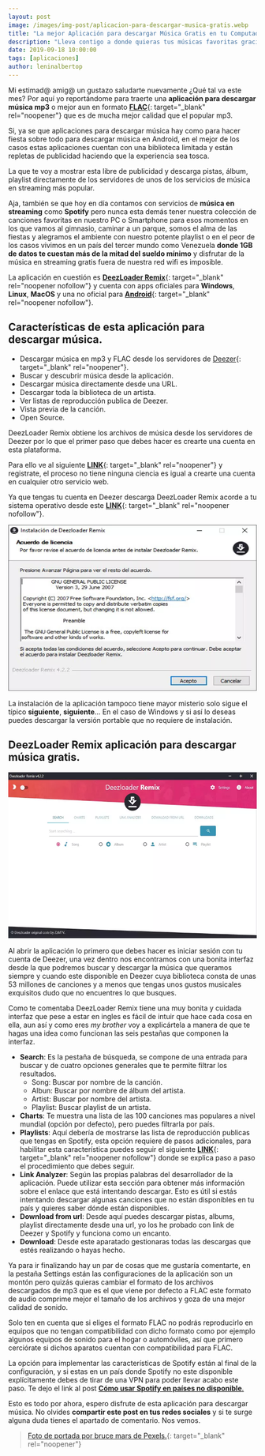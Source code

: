 ```yaml
---
layout: post
image: /images/img-post/aplicacion-para-descargar-musica-gratis.webp
title: "La mejor Aplicación para descargar Música Gratis en tu Computadora"
description: "Lleva contigo a donde quieras tus músicas favoritas gracias a está aplicación para descargar música gratis en tu computadora o teléfono inteligente"
date: 2019-09-18 10:00:00
tags: [aplicaciones]
author: leninalbertop
---
```

Mi estimad@ amig@ un gustazo saludarte nuevamente ¿Qué tal va este mes? Por aquí yo reportándome para traerte una **aplicación para descargar música mp3** o mejor aun en formato [**FLAC**](https://es.wikipedia.org/wiki/FLAC){: target="_blank" rel="noopener"} que es de mucha mejor calidad que el popular mp3.

Si, ya se que aplicaciones para descargar música hay como para hacer fiesta sobre todo para descargar música en Android, en el mejor de los casos estas aplicaciones cuentan con una biblioteca limitada y están repletas de publicidad haciendo que la experiencia sea tosca.

La que te voy a mostrar esta libre de publicidad y descarga pistas, álbum, playlist directamente de los servidores de unos de los servicios de música en streaming más popular.

Aja, también se que hoy en día contamos con servicios de **música en streaming** como **Spotify** pero nunca esta demás tener nuestra colección de canciones favoritas en nuestro PC o Smartphone para esos momentos en los que vamos al gimnasio, caminar a un parque, somos el alma de las fiestas y alegramos el ambiente con nuestro potente playlist o en el peor de los casos vivimos en un país del tercer mundo como Venezuela **donde 1GB de datos te cuestan más de la mitad del sueldo mínimo** y disfrutar de la música en streaming gratis fuera de nuestra red wifi es imposible.

La aplicación en cuestión es [**DeezLoader Remix**](https://notabug.org/RemixDevs/DeezloaderRemix){: target="_blank" rel="noopener nofollow"} y cuenta con apps oficiales para **Windows**, **Linux**, **MacOS** y una no oficial para [**Android**](https://gitlab.com/Nick80835/DeezLoader-Android){: target="_blank" rel="noopener nofollow"}.

## Características de esta aplicación para descargar música.

* Descargar música en mp3 y FLAC desde los servidores de [Deezer](https://www.deezer.com/es/){: target="_blank" rel="noopener"}.
* Buscar y descubrir música desde la aplicación.
* Descargar música directamente desde una URL.
* Descargar toda la biblioteca de un artista.
* Ver listas de reproducción publica de Deezer.
* Vista previa de la canción.
* Open Source.

DeezLoader Remix obtiene los archivos de música desde los servidores de Deezer por lo que el primer paso que debes hacer es crearte una cuenta en esta plataforma.

Para ello ve al siguiente [**LINK**](https://www.deezer.com/es/register){: target="_blank" rel="noopener"} y registrate, el proceso no tiene ninguna ciencia es igual a crearte una cuenta en cualquier otro servicio web.

Ya que tengas tu cuenta en Deezer descarga DeezLoader Remix acorde a tu sistema operativo desde este [**LINK**](https://notabug.org/RemixDevs/DeezloaderRemix/wiki/Downloads){: target="_blank" rel="noopener nofollow"}.

![Aplicación para descargar música gratis](/images/img-post/instalar-deezloader-remix-001.webp)

La instalación de la aplicación tampoco tiene mayor misterio solo sigue el típico **siguiente**, **siguiente**... En el caso de Windows y si así lo deseas puedes descargar la versión portable que no requiere de instalación.

## DeezLoader Remix aplicación para descargar música gratis.

![Aplicación para descargar música mp3](/images/img-post/aplicacion-para-descagar-musica-mp3.webp)

Al abrir la aplicación lo primero que debes hacer es iniciar sesión con tu cuenta de Deezer, una vez dentro nos encontramos con una bonita interfaz desde la que podremos buscar y descargar la música que queramos siempre y cuando este disponible en Deezer cuya biblioteca consta de unas 53 millones de canciones y a menos que tengas unos gustos musicales exquisitos dudo que no encuentres lo que busques.

Como te comentaba DeezLoader Remix tiene una muy bonita y cuidada interfaz que pese a estar en ingles es fácil de intuir que hace cada cosa en ella, aun así y como eres *my brother* voy a explicártela a manera de que te hagas una idea como funcionan las seis pestañas que componen la interfaz.

* **Search**: Es la pestaña de búsqueda, se compone de una entrada para buscar y de cuatro opciones generales que te permite filtrar los resultados.
  * Song: Buscar por nombre de la canción.
  * Albun: Buscar por nombre de álbum del artista.
  * Artist: Buscar por nombre del artista.
  * Playlist: Buscar playlist de un artista.
* **Charts**: Te muestra una lista de las 100 canciones mas populares a nivel mundial (opción por defecto), pero puedes filtrarla por país.
* **Playlists**: Aquí debería de mostrarse las lista de reproducción publicas que tengas en Spotify, esta opción requiere de pasos adicionales, para habilitar esta característica puedes seguir el siguiente [**LINK**](https://notabug.org/RemixDevs/DeezloaderRemix/wiki/Spotify+Features){: target="_blank" rel="noopener nofollow"} donde se explica paso a paso el procedimiento que debes seguir.
* **Link Analyzer**: Según las propias palabras del desarrollador de la aplicación. Puede utilizar esta sección para obtener más información sobre el enlace que está intentando descargar. Esto es útil si estás intentando descargar algunas canciones que no están disponibles en tu país y quieres saber dónde están disponibles.
* **Download from url**: Desde aquí puedes descargar pistas, albums, playlist directamente desde una url, yo los he probado con link de Deezer y Spotify y funciona como un encanto.
* **Download**: Desde este aparatado gestionaras todas las descargas que estés realizando o hayas hecho.

Ya para ir finalizando hay un par de cosas que me gustaría comentarte, en la pestaña Settings están las configuraciones de la aplicación son un montón pero quizás quieras cambiar el formato de los archivos descargados de mp3 que es el que viene por defecto a FLAC este formato de audio comprime mejor el tamaño de los archivos y goza de una mejor calidad de sonido.

Solo ten en cuenta que si eliges el formato FLAC no podrás reproducirlo en equipos que no tengan compatibilidad con dicho formato como por ejemplo algunos equipos de sonido para el hogar o automóviles, así que primero cerciórate si dichos aparatos cuentan con compatibilidad para FLAC.

La opción para implementar las características de Spotify están al final de la configuración, y si estas en un país donde Spotify no este disponible explícitamente debes de tirar de una VPN para poder llevar acabo este paso. Te dejo el link al post [**Cómo usar Spotify en países no disponible**.](/spotify-venezuela)

Esto es todo por ahora, espero disfrute de esta aplicación para descargar música. No olvides **compartir este post en tus redes sociales** y si te surge alguna duda tienes el apartado de comentario. Nos vemos.

> [Foto de portada por bruce mars de Pexels.](https://www.pexels.com/photo/photography-of-woman-listening-to-music-761963/){: target="_blank" rel="noopener"}